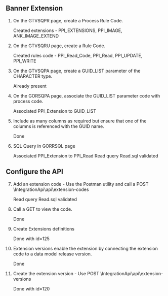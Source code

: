 ## Banner Extension
1.  On the GTVSQPR page, create a Process Rule Code.
    
    Created extensions -  PPI_EXTENSIONS, PPI_IMAGE, ANK_IMAGE_EXTEND

2. On the GTVSQRU page, create a Rule Code.
    
    Created rules code - PPI_Read_Code, PPI_Read, PPI_UPDATE, PPI_WRITE

3. On the GTVSQPA page, create a GUID_LIST parameter of the CHARACTER type.
    
    Already present

4. On the GORSQPA page, associate the GUID_LIST parameter code with process code.
    
    Associated PPI_Extension to GUID_LIST

5. Include as many columns as required but ensure that one of the columns is referenced with the GUID name.
    
    Done

6. SQL Query in GORRSQL page
    
    Associated PPI_Extension to PPI_Read
    Read query Read.sql validated

## Configure the API
7. Add an extension code - Use the Postman utility and call a POST \IntegrationApi\api\extension-codes
    
    Read query Read.sql validated
8. Call a GET to view the code.
    
    Done
9. Create Extensions definitions
    
    Done with id=125
10. Extension versions enable the extension by connecting the extension code to a data model release version.
    
    Done
11. Create the extension version - Use POST \IntegrationApi\api\extension-versions
    
    Done with id=120

